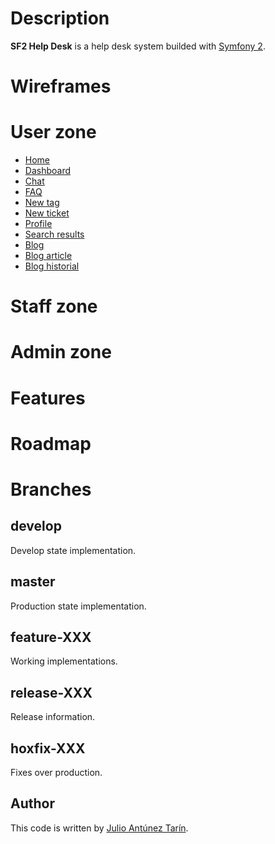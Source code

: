 # Description

**SF2 Help Desk** is a help desk system builded with [Symfony 2](http://www.symfony.com).
   

# Wireframes
   
# User zone
   
- [Home](app/Resources/images/home.png)   
- [Dashboard](app/Resources/images/dashboard.png)   
- [Chat](app/Resources/images/chat.png)   
- [FAQ](app/Resources/images/faq.png)   
- [New tag](app/Resources/images/new-tag.png)   
- [New ticket](app/Resources/images/new-ticket.png)   
- [Profile](app/Resources/images/profile.png)   
- [Search results](app/Resources/images/search-results.png)   
- [Blog](app/Resources/images/blog.png)   
- [Blog article](app/Resources/images/blog-article.png)   
- [Blog historial](app/Resources/images/blog-historial.png)   
   

# Staff zone
   
   
# Admin zone
    
   
# Features
   
   

# Roadmap
   
   

# Branches  
       
       
## develop 
   
Develop state implementation.  
      
## master  
    
Production state implementation.  
    
## feature-XXX  
   
Working implementations.  
    
## release-XXX  
   
Release information.    
   
## hoxfix-XXX  
  
Fixes over production.  
   
   
## Author
This code is written by [Julio Antúnez Tarín](http://twitter.com/jatap "Julio Antúnez Tarín").
